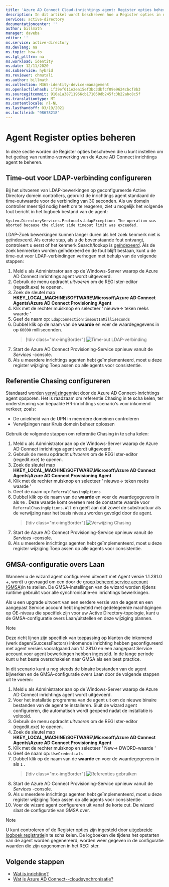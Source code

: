 ```yaml
---
title: 'Azure AD Connect Cloud-inrichtings agent: Register opties beheren | Microsoft Docs'
description: In dit artikel wordt beschreven hoe u Register opties in de Azure AD Connect Cloud inrichtings agent beheert.
services: active-directory
documentationcenter: ''
author: billmath
manager: daveba
editor: ''
ms.service: active-directory
ms.devlang: na
ms.topic: how-to
ms.tgt_pltfrm: na
ms.workload: identity
ms.date: 12/11/2020
ms.subservice: hybrid
ms.reviewer: chmutali
ms.author: billmath
ms.collection: M365-identity-device-management
ms.openlocfilehash: 1f39ef611e2ea15ef3bc3dbfcf09e9624cbcf8b3
ms.sourcegitcommit: 910a1a38711966cb171050db245fc3b22abc8c5f
ms.translationtype: MT
ms.contentlocale: nl-NL
ms.lasthandoff: 03/19/2021
ms.locfileid: "98678218"
---
```

# <a name="manage-agent-registry-options"></a>Agent Register opties beheren

In deze sectie worden de Register opties beschreven die u kunt instellen om het gedrag van runtime-verwerking van de Azure AD Connect inrichtings agent te beheren. 

## <a name="configure-ldap-connection-timeout"></a>Time-out voor LDAP-verbinding configureren
Bij het uitvoeren van LDAP-bewerkingen op geconfigureerde Active Directory domein controllers, gebruikt de inrichtings agent standaard de time-outwaarde voor de verbinding van 30 seconden. Als uw domein controller meer tijd nodig heeft om te reageren, ziet u mogelijk het volgende fout bericht in het logboek bestand van de agent: 

`
System.DirectoryServices.Protocols.LdapException: The operation was aborted because the client side timeout limit was exceeded.
`

LDAP-Zoek bewerkingen kunnen langer duren als het zoek kenmerk niet is geïndexeerd. Als eerste stap, als u de bovenstaande fout ontvangt, controleert u eerst of het kenmerk Search/lookup is [geïndexeerd](/windows/win32/ad/indexed-attributes). Als de zoek kenmerken worden geïndexeerd en de fout blijft bestaan, kunt u de time-out voor LDAP-verbindingen verhogen met behulp van de volgende stappen: 

1. Meld u als Administrator aan op de Windows-Server waarop de Azure AD Connect inrichtings agent wordt uitgevoerd.
1. Gebruik de menu opdracht *uitvoeren* om de REGI ster-editor (regedit.exe) te openen. 
1. Zoek de sleutel map **HKEY_LOCAL_MACHINE\SOFTWARE\Microsoft\Azure AD Connect Agents\Azure AD Connect Provisioning Agent**
1. Klik met de rechter muisknop en selecteer ' nieuwe-> teken reeks waarde '
1. Geef de naam op: `LdapConnectionTimeoutInMilliseconds`
1. Dubbel klik op de naam van de **waarde** en voer de waardegegevens in op `60000` milliseconden.
    > [!div class="mx-imgBorder"]
    > ![Time-out LDAP-verbinding](media/how-to-manage-registry-options/ldap-connection-timeout.png)
1. Start de Azure AD Connect Provisioning-Service opnieuw vanuit de *Services* -console.
1. Als u meerdere inrichtings agenten hebt geïmplementeerd, moet u deze register wijziging Toep assen op alle agents voor consistentie. 

## <a name="configure-referral-chasing"></a>Referentie Chasing configureren
Standaard worden [verwijzingen](/windows/win32/ad/referrals)niet door de Azure AD Connect-inrichtings agent opsporen. Het is raadzaam om referentie Chasing in te scha kelen, ter ondersteuning van bepaalde HR-inrichtings scenario's voor inkomend verkeer, zoals: 
* De uniekheid van de UPN in meerdere domeinen controleren
* Verwijzingen naar Kruis domein beheer oplossen

Gebruik de volgende stappen om referentie Chasing in te scha kelen:

1. Meld u als Administrator aan op de Windows-Server waarop de Azure AD Connect inrichtings agent wordt uitgevoerd.
1. Gebruik de menu opdracht *uitvoeren* om de REGI ster-editor (regedit.exe) te openen. 
1. Zoek de sleutel map **HKEY_LOCAL_MACHINE\SOFTWARE\Microsoft\Azure AD Connect Agents\Azure AD Connect Provisioning Agent**
1. Klik met de rechter muisknop en selecteer ' nieuwe-> teken reeks waarde '
1. Geef de naam op: `ReferralChasingOptions`
1. Dubbel klik op de naam van de **waarde** en voer de waardegegevens in als `96` . Deze waarde komt overeen met de constante waarde voor `ReferralChasingOptions.All` en geeft aan dat zowel de substructuur als de verwijzing naar het basis niveau worden gevolgd door de agent. 
    > [!div class="mx-imgBorder"]
    > ![Verwijzing Chasing](media/how-to-manage-registry-options/referral-chasing.png)
1. Start de Azure AD Connect Provisioning-Service opnieuw vanuit de *Services* -console.
1. Als u meerdere inrichtings agenten hebt geïmplementeerd, moet u deze register wijziging Toep assen op alle agents voor consistentie.

## <a name="skip-gmsa-configuration"></a>GMSA-configuratie overs Laan
Wanneer u de wizard agent configureren uitvoert met Agent versie 1.1.281.0 +, wordt u gevraagd om een door de [groep beheerd service account (GMSA)](/windows-server/security/group-managed-service-accounts/group-managed-service-accounts-overview)in te stellen. De GMSA-instellingen van de wizard worden tijdens runtime gebruikt voor alle synchronisatie-en inrichtings bewerkingen. 

Als u een upgrade uitvoert van een eerdere versie van de agent en een aangepast Service account hebt ingesteld met gedelegeerde machtigingen op OE-niveau die specifiek zijn voor uw Active Directory-topologie, kunt u de GMSA-configuratie overs Laan/uitstellen en deze wijziging plannen. 

> [!NOTE]
> Deze richt lijnen zijn specifiek van toepassing op klanten die inkomend (werk dagen/SuccessFactors) inkomende inrichting hebben geconfigureerd met agent versies voorafgaand aan 1.1.281.0 en een aangepast Service account voor agent bewerkingen hebben ingesteld. In de lange periode kunt u het beste overschakelen naar GMSA als een best practice.  

In dit scenario kunt u nog steeds de binaire bestanden van de agent bijwerken en de GMSA-configuratie overs Laan door de volgende stappen uit te voeren: 

1. Meld u als Administrator aan op de Windows-Server waarop de Azure AD Connect inrichtings agent wordt uitgevoerd.
1. Voer het installatie programma van de agent uit om de nieuwe binaire bestanden van de agent te installeren. Sluit de wizard agent configureren, die automatisch wordt geopend nadat de installatie is voltooid. 
1. Gebruik de menu opdracht *uitvoeren* om de REGI ster-editor (regedit.exe) te openen. 
1. Zoek de sleutel map **HKEY_LOCAL_MACHINE\SOFTWARE\Microsoft\Azure AD Connect Agents\Azure AD Connect Provisioning Agent**
1. Klik met de rechter muisknop en selecteer ' New-> DWORD-waarde '
1. Geef de naam op: `UseCredentials`
1. Dubbel klik op de naam van de **waarde** en voer de waardegegevens in als `1` .  
    > [!div class="mx-imgBorder"]
    > ![Referenties gebruiken](media/how-to-manage-registry-options/use-credentials.png)
1. Start de Azure AD Connect Provisioning-Service opnieuw vanuit de *Services* -console.
1. Als u meerdere inrichtings agenten hebt geïmplementeerd, moet u deze register wijziging Toep assen op alle agents voor consistentie.
1. Voer de wizard agent configureren uit vanaf de korte cut. De wizard slaat de configuratie van GMSA over. 


> [!NOTE]
> U kunt controleren of de Register opties zijn ingesteld door [uitgebreide logboek registratie](how-to-troubleshoot.md#log-files)in te scha kelen. De logboeken die tijdens het opstarten van de agent worden gegenereerd, worden weer gegeven in de configuratie waarden die zijn opgenomen in het REGI ster. 

## <a name="next-steps"></a>Volgende stappen 

- [Wat is inrichting?](what-is-provisioning.md)
- [Wat is Azure AD Connect--cloudsynchronisatie?](what-is-cloud-sync.md)

